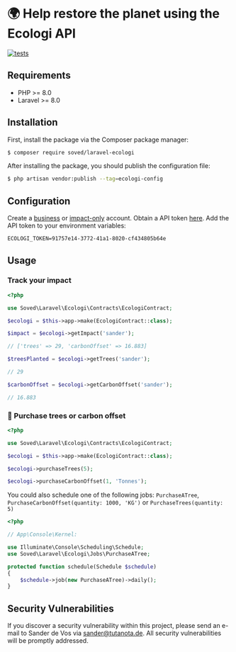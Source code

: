 # 🌍 Help restore the planet using the Ecologi API

[![tests](https://github.com/sander3/laravel-ecologi/workflows/Laravel/badge.svg)](https://github.com/sander3/laravel-ecologi/actions?query=workflow%3ALaravel)

## Requirements

- PHP >= 8.0
- Laravel >= 8.0

## Installation

First, install the package via the Composer package manager:

```bash
$ composer require soved/laravel-ecologi
```

After installing the package, you should publish the configuration file:

```bash
$ php artisan vendor:publish --tag=ecologi-config
```

## Configuration

Create a [business](https://ecologi.com/business/checkout) or [impact-only](https://ecologi.com/pay-as-you-go) account. Obtain a API token [here](https://ecologi.com/account/api). Add the API token to your environment variables:

```
ECOLOGI_TOKEN=91757e14-3772-41a1-8020-cf434805b64e
```

## Usage

### Track your impact

```php
<?php

use Soved\Laravel\Ecologi\Contracts\EcologiContract;

$ecologi = $this->app->make(EcologiContract::class);

$impact = $ecologi->getImpact('sander');

// ['trees' => 29, 'carbonOffset' => 16.883]

$treesPlanted = $ecologi->getTrees('sander');

// 29

$carbonOffset = $ecologi->getCarbonOffset('sander');

// 16.883

```

### 🌳 Purchase trees or carbon offset

```php
<?php

use Soved\Laravel\Ecologi\Contracts\EcologiContract;

$ecologi = $this->app->make(EcologiContract::class);

$ecologi->purchaseTrees(5);

$ecologi->purchaseCarbonOffset(1, 'Tonnes');

```

You could also schedule one of the following jobs: `PurchaseATree`, `PurchaseCarbonOffset(quantity: 1000, 'KG')` or `PurchaseTrees(quantity: 5)`

```php
<?php

// App\Console\Kernel:

use Illuminate\Console\Scheduling\Schedule;
use Soved\Laravel\Ecologi\Jobs\PurchaseATree;

protected function schedule(Schedule $schedule)
{
    $schedule->job(new PurchaseATree)->daily();
}

```

## Security Vulnerabilities

If you discover a security vulnerability within this project, please send an e-mail to Sander de Vos via [sander@tutanota.de](mailto:sander@tutanota.de). All security vulnerabilities will be promptly addressed.
